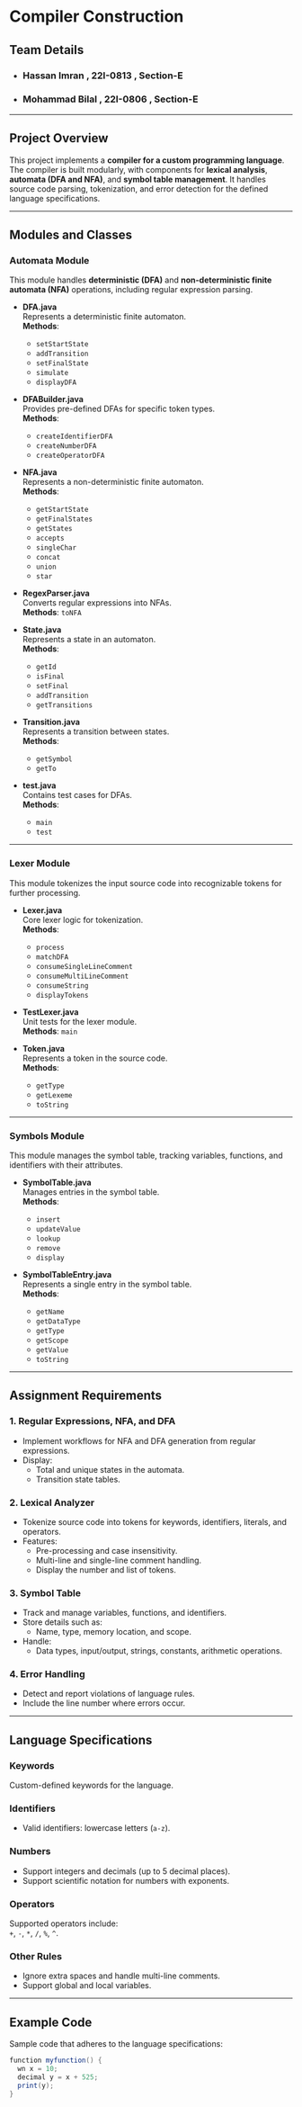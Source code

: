 # Compiler Construction

## Team Details
- ### **Hassan Imran , 22I-0813 , Section-E**
- ### **Mohammad Bilal , 22I-0806 , Section-E**

---

## Project Overview
This project implements a **compiler for a custom programming language**. The compiler is built modularly, with components for **lexical analysis**, **automata (DFA and NFA)**, and **symbol table management**. It handles source code parsing, tokenization, and error detection for the defined language specifications.

---

## Modules and Classes

### **Automata Module**
This module handles **deterministic (DFA)** and **non-deterministic finite automata (NFA)** operations, including regular expression parsing.

- **DFA.java**  
  Represents a deterministic finite automaton.  
  **Methods**:  
    - `setStartState`  
    - `addTransition`  
    - `setFinalState`  
    - `simulate`  
    - `displayDFA`

- **DFABuilder.java**  
  Provides pre-defined DFAs for specific token types.  
  **Methods**:  
    - `createIdentifierDFA`  
    - `createNumberDFA`  
    - `createOperatorDFA`

- **NFA.java**  
  Represents a non-deterministic finite automaton.  
  **Methods**:  
    - `getStartState`  
    - `getFinalStates`  
    - `getStates`  
    - `accepts`  
    - `singleChar`  
    - `concat`  
    - `union`  
    - `star`

- **RegexParser.java**  
  Converts regular expressions into NFAs.  
  **Methods**: `toNFA`

- **State.java**  
  Represents a state in an automaton.  
  **Methods**:  
    - `getId`  
    - `isFinal`  
    - `setFinal`  
    - `addTransition`  
    - `getTransitions`

- **Transition.java**  
  Represents a transition between states.  
  **Methods**:  
    - `getSymbol`  
    - `getTo`

- **test.java**  
  Contains test cases for DFAs.  
  **Methods**:  
    - `main`  
    - `test`

---

### **Lexer Module**
This module tokenizes the input source code into recognizable tokens for further processing.

- **Lexer.java**  
  Core lexer logic for tokenization.  
  **Methods**:  
    - `process`  
    - `matchDFA`  
    - `consumeSingleLineComment`  
    - `consumeMultiLineComment`  
    - `consumeString`  
    - `displayTokens`

- **TestLexer.java**  
  Unit tests for the lexer module.  
  **Methods**: `main`

- **Token.java**  
  Represents a token in the source code.  
  **Methods**:  
    - `getType`  
    - `getLexeme`  
    - `toString`

---

### **Symbols Module**
This module manages the symbol table, tracking variables, functions, and identifiers with their attributes.

- **SymbolTable.java**  
  Manages entries in the symbol table.  
  **Methods**:  
    - `insert`  
    - `updateValue`  
    - `lookup`  
    - `remove`  
    - `display`

- **SymbolTableEntry.java**  
  Represents a single entry in the symbol table.  
  **Methods**:  
    - `getName`  
    - `getDataType`  
    - `getType`  
    - `getScope`  
    - `getValue`  
    - `toString`

---

## Assignment Requirements

### 1. Regular Expressions, NFA, and DFA
- Implement workflows for NFA and DFA generation from regular expressions.
- Display:
  - Total and unique states in the automata.
  - Transition state tables.

### 2. Lexical Analyzer
- Tokenize source code into tokens for keywords, identifiers, literals, and operators.
- Features:
  - Pre-processing and case insensitivity.
  - Multi-line and single-line comment handling.
  - Display the number and list of tokens.

### 3. Symbol Table
- Track and manage variables, functions, and identifiers.
- Store details such as:
  - Name, type, memory location, and scope.
- Handle:
  - Data types, input/output, strings, constants, arithmetic operations.

### 4. Error Handling
- Detect and report violations of language rules.
- Include the line number where errors occur.

---

## Language Specifications

### **Keywords**
Custom-defined keywords for the language.

### **Identifiers**
- Valid identifiers: lowercase letters (`a-z`).

### **Numbers**
- Support integers and decimals (up to 5 decimal places).
- Support scientific notation for numbers with exponents.

### **Operators**
Supported operators include:  
`+`, `-`, `*`, `/`, `%`, `^`.

### **Other Rules**
- Ignore extra spaces and handle multi-line comments.
- Support global and local variables.

---

## Example Code
Sample code that adheres to the language specifications:

```java
function myfunction() {
  wn x = 10;
  decimal y = x + 525;
  print(y);
}
```


